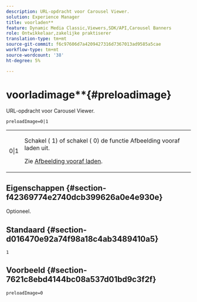 ```yaml
---
description: URL-opdracht voor Carousel Viewer.
solution: Experience Manager
title: voorladen**
feature: Dynamic Media Classic,Viewers,SDK/API,Carousel Banners
role: Ontwikkelaar,zakelijke praktiserer
translation-type: tm+mt
source-git-commit: f6c97606d7a4209427316d7367013ad9585a5cae
workflow-type: tm+mt
source-wordcount: '38'
ht-degree: 5%

---
```



# voorladimage**{#preloadimage}

URL-opdracht voor Carousel Viewer.

`preloadImage=0|1`

<table id="table_C616483932C2482CA9794DDD7313FD7C"> 
 <tbody> 
  <tr> 
   <td colname="col1"> <p> <span class="codeph"> 0|1</span> </p> </td> 
   <td colname="col2"> <p> Schakel (<span class="codeph"> 1</span>) of schakel (<span class="codeph"> 0</span>) de functie Afbeelding vooraf laden uit. </p> <p>Zie <a href="../../../c-html5-aem-asset-viewers/c-html5-aem-carousel/c-html5-aem-carousel-preload-image.md" format="dita" scope="local"> Afbeelding vooraf laden</a>. </p> </td> 
  </tr> 
 </tbody> 
</table>

## Eigenschappen {#section-f42369774e2740dcb399626a0e4e930e}

Optioneel.

## Standaard {#section-d016470e92a74f98a18c4ab3489410a5}

`1`

## Voorbeeld {#section-7621c8ebd4144bc08a537d01bd9c3f2f}

```
preloadImage=0
```

